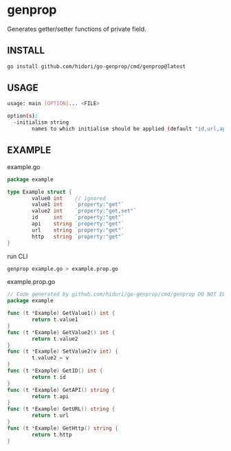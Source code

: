 # genprop

Generates getter/setter functions of private field.

## INSTALL

```bash
go install github.com/hidori/go-genprop/cmd/genprop@latest
```

## USAGE

```sh
usage: main [OPTION]... <FILE>

option(s):
  -initialism string
        names to which initialism should be applied (default "id,url,api")
```

## EXAMPLE

example.go

```go
package example

type Example struct {
        value0 int    // ignored
        value1 int    `property:"get"`
        value2 int    `property:"get,set"`
        id     int    `property:"get"`
        api    string `property:"get"`
        url    string `property:"get"`
        http   string `property:"get"`
}
```

run CLI

```bash
genprop example.go > example.prop.go
```

example.prop.go

```go
// Code generated by github.com/hidori/go-genprop/cmd/genprop DO NOT EDIT.
package example

func (t *Example) GetValue1() int {
        return t.value1
}
func (t *Example) GetValue2() int {
        return t.value2
}
func (t *Example) SetValue2(v int) {
        t.value2 = v
}
func (t *Example) GetID() int {
        return t.id
}
func (t *Example) GetAPI() string {
        return t.api
}
func (t *Example) GetURL() string {
        return t.url
}
func (t *Example) GetHttp() string {
        return t.http
}
```
